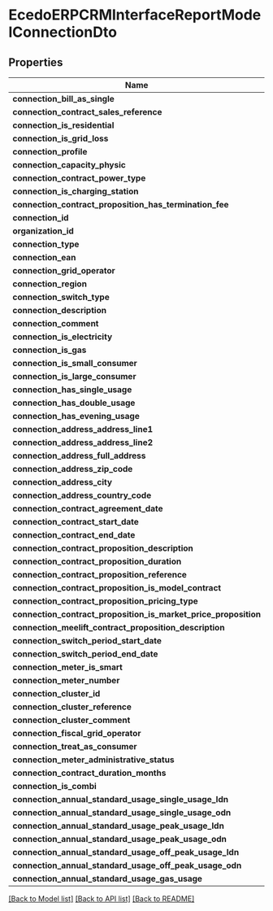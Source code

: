 # EcedoERPCRMInterfaceReportModelConnectionDto

## Properties
Name | Type | Description | Notes
------------ | ------------- | ------------- | -------------
**connection_bill_as_single** | **bool** |  | [optional] 
**connection_contract_sales_reference** | **string** |  | [optional] 
**connection_is_residential** | **bool** |  | [optional] 
**connection_is_grid_loss** | **bool** |  | [optional] 
**connection_profile** | **string** |  | [optional] 
**connection_capacity_physic** | **string** |  | [optional] 
**connection_contract_power_type** | **string** |  | [optional] 
**connection_is_charging_station** | **bool** |  | [optional] 
**connection_contract_proposition_has_termination_fee** | **bool** |  | [optional] 
**connection_id** | **string** |  | [optional] 
**organization_id** | **string** |  | [optional] 
**connection_type** | **string** |  | [optional] 
**connection_ean** | **string** |  | [optional] 
**connection_grid_operator** | **string** |  | [optional] 
**connection_region** | **string** |  | [optional] 
**connection_switch_type** | **string** |  | [optional] 
**connection_description** | **string** |  | [optional] 
**connection_comment** | **string** |  | [optional] 
**connection_is_electricity** | **bool** |  | [optional] 
**connection_is_gas** | **bool** |  | [optional] 
**connection_is_small_consumer** | **bool** |  | [optional] 
**connection_is_large_consumer** | **bool** |  | [optional] 
**connection_has_single_usage** | **bool** |  | [optional] 
**connection_has_double_usage** | **bool** |  | [optional] 
**connection_has_evening_usage** | **bool** |  | [optional] 
**connection_address_address_line1** | **string** |  | [optional] 
**connection_address_address_line2** | **string** |  | [optional] 
**connection_address_full_address** | **string** |  | [optional] 
**connection_address_zip_code** | **string** |  | [optional] 
**connection_address_city** | **string** |  | [optional] 
**connection_address_country_code** | **string** |  | [optional] 
**connection_contract_agreement_date** | [**\DateTime**](\DateTime.md) |  | [optional] 
**connection_contract_start_date** | [**\DateTime**](\DateTime.md) |  | [optional] 
**connection_contract_end_date** | [**\DateTime**](\DateTime.md) |  | [optional] 
**connection_contract_proposition_description** | **string** |  | [optional] 
**connection_contract_proposition_duration** | **string** |  | [optional] 
**connection_contract_proposition_reference** | **string** |  | [optional] 
**connection_contract_proposition_is_model_contract** | **bool** |  | [optional] 
**connection_contract_proposition_pricing_type** | **string** |  | [optional] 
**connection_contract_proposition_is_market_price_proposition** | **bool** |  | [optional] 
**connection_meelift_contract_proposition_description** | **string** |  | [optional] 
**connection_switch_period_start_date** | [**\DateTime**](\DateTime.md) |  | [optional] 
**connection_switch_period_end_date** | [**\DateTime**](\DateTime.md) |  | [optional] 
**connection_meter_is_smart** | **bool** |  | [optional] 
**connection_meter_number** | **string** |  | [optional] 
**connection_cluster_id** | **string** |  | [optional] 
**connection_cluster_reference** | **string** |  | [optional] 
**connection_cluster_comment** | **string** |  | [optional] 
**connection_fiscal_grid_operator** | **string** |  | [optional] 
**connection_treat_as_consumer** | **bool** |  | [optional] 
**connection_meter_administrative_status** | **string** |  | [optional] 
**connection_contract_duration_months** | **int** |  | [optional] 
**connection_is_combi** | **bool** |  | [optional] 
**connection_annual_standard_usage_single_usage_ldn** | **int** |  | [optional] 
**connection_annual_standard_usage_single_usage_odn** | **int** |  | [optional] 
**connection_annual_standard_usage_peak_usage_ldn** | **int** |  | [optional] 
**connection_annual_standard_usage_peak_usage_odn** | **int** |  | [optional] 
**connection_annual_standard_usage_off_peak_usage_ldn** | **int** |  | [optional] 
**connection_annual_standard_usage_off_peak_usage_odn** | **int** |  | [optional] 
**connection_annual_standard_usage_gas_usage** | **int** |  | [optional] 

[[Back to Model list]](../README.md#documentation-for-models) [[Back to API list]](../README.md#documentation-for-api-endpoints) [[Back to README]](../README.md)


